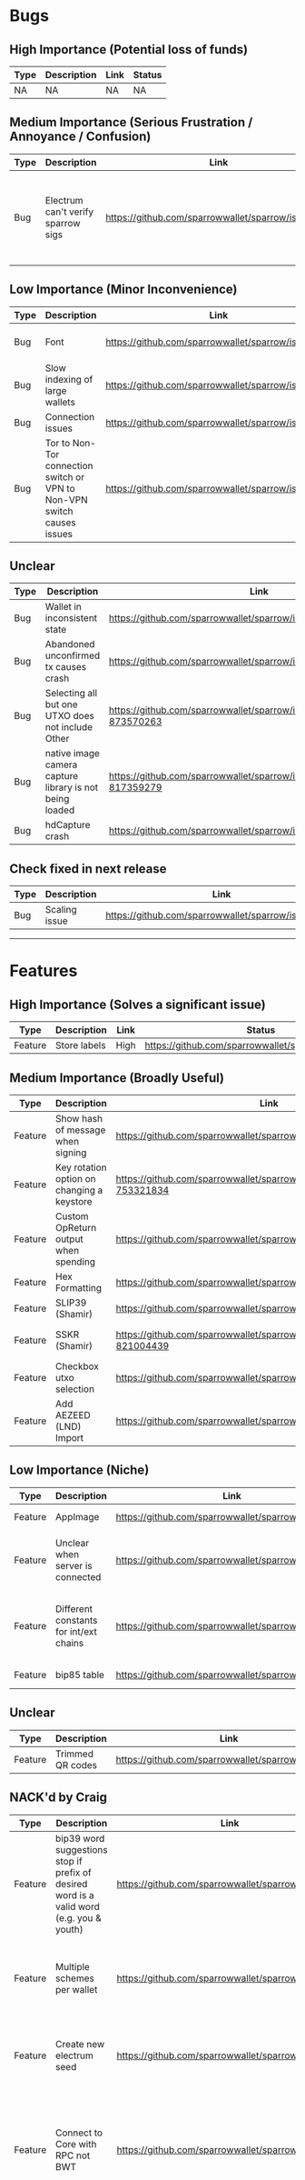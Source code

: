 # Bugs

## High Importance (Potential loss of funds)
| Type | Description | Link | Status |
| ---  | ---         | ---  | ---    |
| NA   | NA          | NA   | NA     |

## Medium Importance (Serious Frustration / Annoyance / Confusion)
| Type | Description | Link | Status |
| ---  | ---         | ---  | ---    |
| Bug | Electrum can't verify sparrow sigs | https://github.com/sparrowwallet/sparrow/issues/39 | Add note that electrum can't verify sparrow sigs | 

## Low Importance (Minor Inconvenience)
| Type | Description | Link | Status |
| ---  | ---         | ---  | ---    |
| Bug | Font  | https://github.com/sparrowwallet/sparrow/issues/19 | Upstream bug https://bugs.openjdk.java.net/browse/JDK-8236689 | 
| Bug | Slow indexing of large wallets | https://github.com/sparrowwallet/sparrow/issues/28 | Upstream issue (Electrs), ElectrumX is faster |
| Bug | Connection issues | https://github.com/sparrowwallet/sparrow/issues/29 | Server had hit max retries | 
| Bug | Tor to Non-Tor connection switch or VPN to Non-VPN switch causes issues | https://github.com/sparrowwallet/sparrow/issues/29 | Switching could restart sparrow? |

## Unclear
| Type | Description | Link | Status |
| ---  | ---         | ---  | ---    |
| Bug | Wallet in inconsistent state | https://github.com/sparrowwallet/sparrow/issues/33 | Fixed? |
| Bug | Abandoned unconfirmed tx causes crash | https://github.com/sparrowwallet/sparrow/issues/74 
| Bug | Selecting all but one UTXO does not include Other | https://github.com/sparrowwallet/sparrow/issues/115#issue-873570263 | Unclear what this bug is | 
| Bug | native image camera capture library is not being loaded | https://github.com/sparrowwallet/sparrow/issues/87#issuecomment-817359279 | Lack of further information | 
| Bug | hdCapture crash | https://github.com/sparrowwallet/sparrow/issues/87 | Solved? |

## Check fixed in next release
| Type | Description | Link | Fix |
| ---  | ---         | ---  | ---    |
| Bug | Scaling issue | https://github.com/sparrowwallet/sparrow/issues/117 | https://github.com/sparrowwallet/sparrow/commit/c5b09189df65ce51c340af11429912ff8fd5bc16 |

-----

# Features

## High Importance (Solves a significant issue)
| Type | Description | Link | Status |
| ---  | ---         | ---  | ---    |
| Feature | Store labels | High | https://github.com/sparrowwallet/sparrow/issues/109 | Labels can be dropped if unconfirmed and tx gets dropped. Should be stored locally to avoid loosing a label. | 


## Medium Importance (Broadly Useful)
| Type | Description | Link | Status |
| ---  | ---         | ---  | ---    |
| Feature | Show hash of message when signing |  https://github.com/sparrowwallet/sparrow/issues/39 | Good idea | 
| Feature | Key rotation option on changing a keystore |  https://github.com/sparrowwallet/sparrow/issues/53#issuecomment-753321834 | Good idea |
| Feature | Custom OpReturn output when spending | https://github.com/sparrowwallet/sparrow/issues/97 | Lack of space makes this a UI challenge |
| Feature | Hex Formatting | https://github.com/sparrowwallet/sparrow/issues/99 | Good idea |
| Feature | SLIP39 (Shamir) |  https://github.com/sparrowwallet/sparrow/issues/103 | 6102 - SSKR seems more robust | 
| Feature | SSKR (Shamir) | https://github.com/sparrowwallet/sparrow/issues/103#issuecomment-821004439 | 6102 - Seems more robust https://github.com/BlockchainCommons/Research/blob/master/papers/bcr-2020-011-sskr.md | 
| Feature | Checkbox utxo selection | https://github.com/sparrowwallet/sparrow/issues/115 | Uses space, CTRL/CMD-Click works, Could be made more obvious | 
| Feature | Add AEZEED (LND) Import | https://github.com/sparrowwallet/sparrow/issues/120 | Could be useful? |

## Low Importance (Niche)
| Type | Description | Link | Status |
| ---  | ---         | ---  | ---    |
| Feature | AppImage | https://github.com/sparrowwallet/sparrow/issues/1 | .deb/.rpm/.tar.gz are available | 
| Feature | Unclear when server is connected | https://github.com/sparrowwallet/sparrow/issues/69 | Could add indication that server has successfully connected? |
| Feature | Different constants for int/ext chains | https://github.com/sparrowwallet/sparrow/issues/81 | Waiting to see if anyone else requires this functionality before merging pull |
| Feature | bip85 table | https://github.com/sparrowwallet/sparrow/issues/112 | Good idea but niche | 

## Unclear
| Type | Description | Link | Status |
| ---  | ---         | ---  | ---    |
| Feature | Trimmed QR codes | https://github.com/sparrowwallet/sparrow/issues/78 | Unclear |


## NACK'd by Craig
| Type | Description | Link | Status |
| ---  | ---         | ---  | ---    |
| Feature | bip39 word suggestions stop if prefix of desired word is a valid word (e.g. you & youth) | https://github.com/sparrowwallet/sparrow/issues/20 | Decided this was a feature, not a bug |
| Feature | Multiple schemes per wallet | https://github.com/sparrowwallet/sparrow/issues/57 | Bad fit for sparrow - use separate wallet files for each scheme |
| Feature | Create new electrum seed | https://github.com/sparrowwallet/sparrow/issues/59 | Isolated standard & confusing having two wordlists - Avoid | 
| Feature | Connect to Core with RPC not BWT | https://github.com/sparrowwallet/sparrow/issues/83 | Sparrow uses the Electrum server protocol to remain independent from the Bitcoin Core wallet. | 
| Feature | Multiple accounts in one wallet | https://github.com/sparrowwallet/sparrow/issues/92 | Using accounts to manage utxo privacy rather than labeling utxos is a very different model. |
| Feature | Import paper wallet WIF | https://github.com/sparrowwallet/sparrow/issues/91 | many documented issues with paper wallets. It's a lot of work for a relatively niche use case. | 

